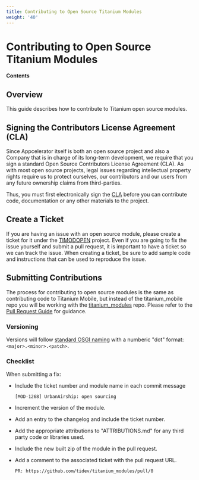 ```yaml
---
title: Contributing to Open Source Titanium Modules
weight: '40'
---
```


# Contributing to Open Source Titanium Modules

**Contents**

## Overview

This guide describes how to contribute to Titanium open source modules.

## Signing the Contributors License Agreement (CLA)

Since Appcelerator itself is both an open source project and also a Company that is in charge of its long-term development, we require that you sign a standard Open Source Contributors License Agreement (CLA). As with most open source projects, legal issues regarding intellectual property rights require us to protect ourselves, our contributors and our users from any future ownership claims from third-parties.

Thus, you must first electronically sign the [CLA](http://developer.appcelerator.com/cla) before you can contribute code, documentation or any other materials to the project.

## Create a Ticket

If you are having an issue with an open source module, please create a ticket for it under the [TIMODOPEN](https://jira.appcelerator.org/browse/TIMODOPEN) project. Even if you are going to fix the issue yourself and submit a pull request, it is important to have a ticket so we can track the issue. When creating a ticket, be sure to add sample code and instructions that can be used to reproduce the issue.

## Submitting Contributions

The process for contributing to open source modules is the same as contributing code to Titanium Mobile, but instead of the titanium\_mobile repo you will be working with the [titanium\_modules](https://github.com/tidev/titanium_modules) repo. Please refer to the [Pull Request Guide](/guide/Titanium_SDK/Titanium_SDK_Guide/Contributing_to_Titanium/Platform_Development/Pull_Request_Guide/) for guidance.

### Versioning

Versions will follow [standard OSGI naming](http://www.osgi.org/wiki/uploads/Links/SemanticVersioning.pdf) with a numberic "dot" format: `<major>.<minor>.<patch>`.

### Checklist

When submitting a fix:

* Include the ticket number and module name in each commit message

    ```
    [MOD-1268] UrbanAirship: open sourcing
    ```

* Increment the version of the module.

* Add an entry to the changelog and include the ticket number.

* Add the appropriate attributions to "ATTRIBUTIONS.md" for any third party code or libraries used.

* Include the new built zip of the module in the pull request.

* Add a comment to the associated ticket with the pull request URL.

    ```
    PR: https://github.com/tidev/titanium_modules/pull/0
    ```
